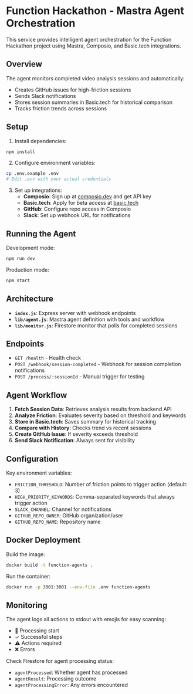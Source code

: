 # Function Hackathon - Mastra Agent Orchestration

This service provides intelligent agent orchestration for the Function Hackathon project using Mastra, Composio, and Basic.tech integrations.

## Overview

The agent monitors completed video analysis sessions and automatically:
- Creates GitHub issues for high-friction sessions
- Sends Slack notifications
- Stores session summaries in Basic.tech for historical comparison
- Tracks friction trends across sessions

## Setup

1. Install dependencies:
```bash
npm install
```

2. Configure environment variables:
```bash
cp .env.example .env
# Edit .env with your actual credentials
```

3. Set up integrations:
   - **Composio**: Sign up at [composio.dev](https://composio.dev) and get API key
   - **Basic.tech**: Apply for beta access at [basic.tech](https://basic.tech)
   - **GitHub**: Configure repo access in Composio
   - **Slack**: Set up webhook URL for notifications

## Running the Agent

Development mode:
```bash
npm run dev
```

Production mode:
```bash
npm start
```

## Architecture

- **`index.js`**: Express server with webhook endpoints
- **`lib/agent.js`**: Mastra agent definition with tools and workflow
- **`lib/monitor.js`**: Firestore monitor that polls for completed sessions

## Endpoints

- `GET /health` - Health check
- `POST /webhook/session-completed` - Webhook for session completion notifications
- `POST /process/:sessionId` - Manual trigger for testing

## Agent Workflow

1. **Fetch Session Data**: Retrieves analysis results from backend API
2. **Analyze Friction**: Evaluates severity based on threshold and keywords
3. **Store in Basic.tech**: Saves summary for historical tracking
4. **Compare with History**: Checks trend vs recent sessions
5. **Create GitHub Issue**: If severity exceeds threshold
6. **Send Slack Notification**: Always sent for visibility

## Configuration

Key environment variables:

- `FRICTION_THRESHOLD`: Number of friction points to trigger action (default: 3)
- `HIGH_PRIORITY_KEYWORDS`: Comma-separated keywords that always trigger action
- `SLACK_CHANNEL`: Channel for notifications
- `GITHUB_REPO_OWNER`: GitHub organization/user
- `GITHUB_REPO_NAME`: Repository name

## Docker Deployment

Build the image:
```bash
docker build -t function-agents .
```

Run the container:
```bash
docker run -p 3001:3001 --env-file .env function-agents
```

## Monitoring

The agent logs all actions to stdout with emojis for easy scanning:
- 🤖 Processing start
- ✓ Successful steps
- ⚠️ Actions required
- ❌ Errors

Check Firestore for agent processing status:
- `agentProcessed`: Whether agent has processed
- `agentResult`: Processing outcome
- `agentProcessingError`: Any errors encountered
